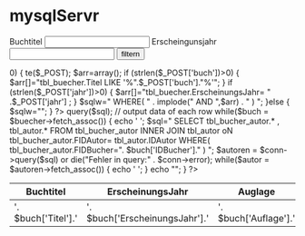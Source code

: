 # mysqlServr
 <!DOCTYPE html>
 <html lang="de">
   <head>
     <meta charset="utf-8">
     <link href="https://cdn.jsdelivr.net/npm/bootstrap@5.0.0-beta3/dist/css/bootstrap.min.css" rel="stylesheet" integrity="sha384-eOJMYsd53ii+scO/bJGFsiCZc+5NDVN2yr8+0RDqr0Ql0h+rP48ckxlpbzKgwra6" crossorigin="anonymous">
     <title></title>
   </head>
   <body>
     <form method="post">
       <label for="buch">Buchtitel</label>
       <input type="text" name="buch" id="buch" value="">
       <label for="jahr">Erscheingunsjahr</label>
       <input type="number" name="jahr" id="jahr" value="">
       <input type="submit" name="" value="filtern">
     </form>
    <?php
        $sqlw = "";
    if (count($_POST)>0) {
      te($_POST);
      $arr=array();
      if (strlen($_POST['buch'])>0) {
        $arr[]="tbl_buecher.Titel LIKE '%".$_POST['buch']."%'";
      }
      if (strlen($_POST['jahr'])>0) {
      $arr[]="tbl_buecher.ErscheinungsJahr= " .$_POST['jahr']  ;
      }
      $sqlw="
        WHERE(
          " . implode(" AND ",$arr) . "
          )
      ";
      }else {
        $sqlw="";
      }
     ?>
     <table class="table table-striped">
       <thead>
         <tr>
           <th scope="col">Buchtitel</th>
           <th scope="col">ErscheinungsJahr</th>
           <th scope="col">Auglage</th>
           <th scope="col">ISBN</th>
           <th scope="col">Autoren</th>
         </tr>
       </thead>
       <tbody>
         <?php
     $sql = "
         SELECT tbl_buecher.*, tbl_verlage.NameVerlage FROM tbl_buecher
      LEFT JOIN tbl_verlage ON tbl_buecher.FIDVerlage = tbl_verlage.IDVerlage
      " . $sqlw . "
      ORDER BY Titel ASC
                ";
            $buecher = $conn->query($sql);
                    // output data of each row
           while($buch = $buecher->fetch_assoc()) {
             echo '
             <tr>
               <td>'. $buch['Titel'].'</td>
               <td>'. $buch['ErscheinungsJahr'].'</td>
               <td>'. $buch['Auflage'].'</td>
               <td>'. $buch['ISBN'].'</td>
              ';
               $sql="
               SELECT tbl_bucher_autor.* , tbl_autor.* FROM tbl_bucher_autor
               INNER JOIN tbl_autor oN tbl_bucher_autor.FIDAutor= tbl_autor.IDAutor
               WHERE(
                 tbl_bucher_autor.FIDBucher=". $buch['IDBucher']."
                 )
               ";
               $autoren = $conn->query($sql) or die("Fehler in query:" . $conn->error);
               while($autor = $autoren->fetch_assoc()) {
                 echo '
             <td>'. $autor['Vorname'] .   $autor['Nachname'].'</td>
                 ';
              }
             echo "</tr>";
           }
          ?>
       </tbody>
     </table>
    </body>
 </html>

